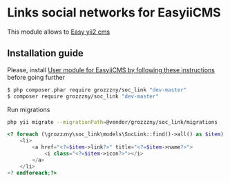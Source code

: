 Links social networks for EasyiiCMS
==============================

This module allows to [Easy yii2 cms](http://github.com/noumo/easyii) 

## Installation guide

Please, install [User module for EasyiiCMS by following these instructions](https://github.com/grozzzny/soc_link) before going further

```bash
$ php composer.phar require grozzzny/soc_link "dev-master"
$ composer require grozzzny/soc_link "dev-master"
```

Run migrations
```bash
php yii migrate --migrationPath=@vendor/grozzzny/soc_link/migrations
```

```php
<? foreach (\grozzzny\soc_link\models\SocLink::find()->all() as $item):?>
    <li>
        <a href="<?=$item->link?>" title="<?=$item->name?>">
            <i class="<?=$item->icon?>"></i>
        </a>
    </li>
<? endforeach;?>
```
